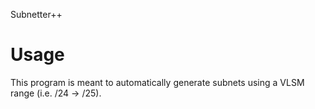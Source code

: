 Subnetter++

# Usage
This program is meant to automatically generate subnets using a VLSM range (i.e. /24 -> /25).
